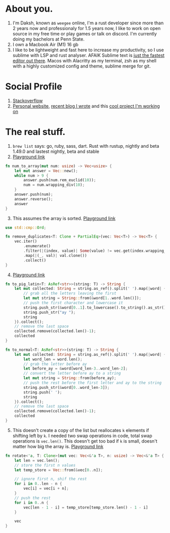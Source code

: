 # About you.
1. I'm Daksh, known as `weegee` online, I'm a rust developer since more than 2 years now and professionaly for 1.5 years now, I like to work on open source in my free time
 or play games or talk on discord. I'm currently doing my bachelors at Penn State.
2. I own a Macbook Air (M1) 16 gb
3. I like to be lightweight and fast here to increase my productivity, so I use sublime with LSP and rust analyser. AFAIK Sublime text is [just the fastest editor out there](https://www.youtube.com/watch?v=_mZOzyzlsww&ab_channel=simplysublime). Macos with Alacritty as my terminal, zsh as my shell with a highly customized config and theme, sublime merge for git.

# Social Profile
1. [Stackoverflow](https://stackoverflow.com/users/10967889/weegee)
2. [Personal website](https://dakshu.xyz/), [recent blog I wrote](https://dakshu.xyz/blog/dpmucl.html) and this [cool project I'm working on ](https://github.com/Daksh14/croc-look)

# The real stuff.
1. `brew list` says: go, ruby, sass, dart. Rust with rustup, nightly and beta 1.49.0 and lastest nightly, beta and stable
2. [Playground link](https://play.rust-lang.org/?version=stable&mode=debug&edition=2021&gist=cf3b134992b78ae2b614aa0166338702)
```rust
fn num_to_array(mut num: usize) -> Vec<usize> {
    let mut answer = Vec::new();
    while num > 9 {
        answer.push(num.rem_euclid(10));
        num = num.wrapping_div(10);
    }
    answer.push(num);
    answer.reverse();
    answer
}
```
3. This assumes the array is sorted. [Playground link](https://play.rust-lang.org/?version=stable&mode=debug&edition=2021&gist=54ec63145b5e386d69ce2ad401be9ab9)
```rust
use std::cmp::Ord;

fn remove_duplicates<T: Clone + PartialEq>(vec: Vec<T>) -> Vec<T> {
    vec.iter()
        .enumerate()
        .filter(|(index, value)| Some(value) != vec.get(index.wrapping_sub(1)).as_ref())
        .map(|(_, val)| val.clone())
        .collect()
}
```
4. [Playground link](https://play.rust-lang.org/?version=stable&mode=debug&edition=2021&gist=61b8b30adf619651aedee01043d710b4)
```rust
fn to_pig_latin<T: AsRef<str>>(string: T) -> String {
    let mut collected: String = string.as_ref().split(' ').map(|word| {
        // grab all the letters leaving the first
        let mut string = String::from(&word[1..word.len()]);
        // push the first character and lowercase it
        string.push_str(&word[0..1].to_lowercase().to_string().as_str());
        string.push_str("ay ");
        string
    }).collect();
    // remove the last space
    collected.remove(collected.len()-1);
    collected
}

fn to_normal<T: AsRef<str>>(string: T) -> String {
    let mut collected: String = string.as_ref().split(' ').map(|word| {
        let word_len = word.len();
        // grab the letter before ay
        let before_ay = &word[word_len-3..word_len-2];
        // convert the letter before ay to a string
        let mut string = String::from(before_ay);
        // push the rest before the first letter and ay to the string
        string.push_str(&word[0..word_len-3]);
        string.push(' ');
        string
    }).collect();
    // remove the last space
    collected.remove(collected.len()-1);
    collected
}
```
5. This doesn't create a copy of the list but reallocates `k` elements if shifting left by `k`. I needed two swap operations in code, total swap operations is `vec.len()`. This doesn't get too bad if `k` is small, doesn't matter how big the array is. [Playground link](https://play.rust-lang.org/?version=stable&mode=debug&edition=2021&gist=67202f60c7de2c5218091b0e631a3775)
```rust
fn rotate<'a, T: Clone>(mut vec: Vec<&'a T>, n: usize) -> Vec<&'a T> {
    let len = vec.len();
    // store the first n values
    let temp_store = Vec::from(&vec[0..n]);

    // ignore first n, shif the rest
    for i in 0..len - n {
        vec[i] = vec[i + n];
    }
    // push the rest
    for i in 0..n {
        vec[len - 1 - i] = temp_store[temp_store.len() - 1 - i]
    }

    vec
}
```
